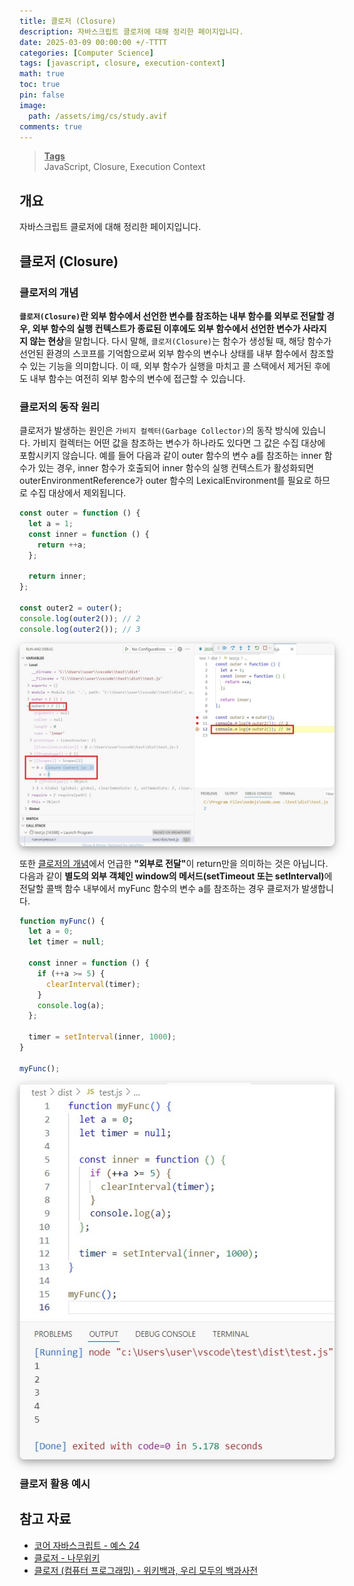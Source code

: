 ```yaml
---
title: 클로저 (Closure)
description: 자바스크립트 클로저에 대해 정리한 페이지입니다.
date: 2025-03-09 00:00:00 +/-TTTT
categories: [Computer Science]
tags: [javascript, closure, execution-context]
math: true
toc: true
pin: false
image:
  path: /assets/img/cs/study.avif
comments: true
---
```


<blockquote class="prompt-info"><p><strong><u>Tags</u></strong><br>
JavaScript, Closure, Execution Context</p></blockquote>

## 개요

자바스크립트 클로저에 대해 정리한 페이지입니다.

## 클로저 (Closure)

### 클로저의 개념

<b>`클로저(Closure)`란 외부 함수에서 선언한 변수를 참조하는 내부 함수를 외부로 전달할 경우, 외부 함수의 실행 컨텍스트가 종료된 이후에도 외부 함수에서 선언한 변수가 사라지지 않는 현상</b>을 말합니다. 다시 말해, `클로저(Closure)`는 함수가 생성될 때, 해당 함수가 선언된 환경의 스코프를 기억함으로써 외부 함수의 변수나 상태를 내부 함수에서 참조할 수 있는 기능을 의미합니다. 이 때, 외부 함수가 실행을 마치고 콜 스택에서 제거된 후에도 내부 함수는 여전히 외부 함수의 변수에 접근할 수 있습니다.

### 클로저의 동작 원리

클로저가 발생하는 원인은 `가비지 컬렉터(Garbage Collector)`의 동작 방식에 있습니다. 가비지 컬렉터는 어떤 값을 참조하는 변수가 하나라도 있다면 그 값은 수집 대상에 포함시키지 않습니다. 예를 들어 다음과 같이 outer 함수의 변수 a를 참조하는 inner 함수가 있는 경우, inner 함수가 호출되어 inner 함수의 실행 컨텍스트가 활성화되면 outerEnvironmentReference가 outer 함수의 LexicalEnvironment를 필요로 하므로 수집 대상에서 제외됩니다.

```javascript
const outer = function () {
  let a = 1;
  const inner = function () {
    return ++a;
  };

  return inner;
};

const outer2 = outer();
console.log(outer2()); // 2
console.log(outer2()); // 3
```

<img src="/assets/img/cs/closure/pic1.jpg" alt="inner 함수가 호출되어 inner 함수의 실행 컨텍스트가 활성화되면 outerEnvironmentReference가 outer 함수의 LexicalEnvironment를 필요로 하므로 수집 대상에서 제외됩니다." style="box-shadow: 0 4px 8px 0 rgba(0, 0, 0, 0.2), 0 6px 20px 0 rgba(0, 0, 0, 0.19); border-radius: 0.5rem"/>

또한 [클로저의 개념](#클로저의-개념)에서 언급한 <b>"외부로 전달"</b>이 return만을 의미하는 것은 아닙니다. 다음과 같이 <b>별도의 외부 객체인 window의 메서드(setTimeout 또는 setInterval)</b>에 전달할 콜백 함수 내부에서 myFunc 함수의 변수 a를 참조하는 경우 클로저가 발생합니다.

```javascript
function myFunc() {
  let a = 0;
  let timer = null;

  const inner = function () {
    if (++a >= 5) {
      clearInterval(timer);
    }
    console.log(a);
  };

  timer = setInterval(inner, 1000);
}

myFunc();
```

<img src="/assets/img/cs/closure/pic2.jpg" alt="외부 객체인 window의 메서드에 전달할 콜백 함수 내부에서 지역 변수를 참조하는 경우 클로저가 발생합니다." style="box-shadow: 0 4px 8px 0 rgba(0, 0, 0, 0.2), 0 6px 20px 0 rgba(0, 0, 0, 0.19); border-radius: 0.5rem"/>

### 클로저 활용 예시

## 참고 자료

- <a href="https://www.yes24.com/Product/Goods/78586788" target="_blank">코어 자바스크립트 - 예스 24</a>
- <a href="https://namu.wiki/w/%ED%81%B4%EB%A1%9C%EC%A0%80#s-2.3" target="_blank">클로저 - 나무위키</a>
- <a href="https://ko.wikipedia.org/wiki/%ED%81%B4%EB%A1%9C%EC%A0%80_(%EC%BB%B4%ED%93%A8%ED%84%B0_%ED%94%84%EB%A1%9C%EA%B7%B8%EB%9E%98%EB%B0%8D)" target="_blank">클로저 (컴퓨터 프로그래밍) - 위키백과, 우리 모두의 백과사전</a>
